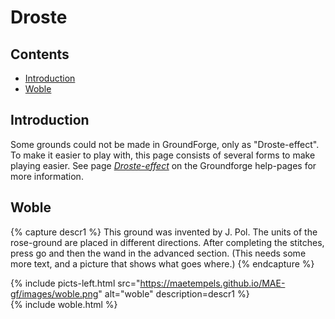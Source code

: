 # Droste

## Contents
* [Introduction](#introduction)
* [Woble](#woble)

## Introduction
Some grounds could not be made in GroundForge, only as "Droste-effect". To make it easier to play with, this page consists of several forms to make playing easier. See page [_Droste-effect_][pg-droste] on the Groundforge help-pages for more information.

[pg-droste]: https://d-bl.github.io/GroundForge/help/Droste-effect


## Woble
{% capture descr1 %}
This ground was invented by J. Pol. The units of the rose-ground are placed in different directions. After completing the stitches, press <span class="elem">go</span> and then the <span class="elem">wand</span> in the advanced section. (This needs some more text, and a picture that shows what goes where.)
{% endcapture %}

{% include picts-left.html 
  src="https://maetempels.github.io/MAE-gf/images/woble.png" 
  alt="woble" 
  description=descr1
%}      
{% include woble.html
%}
